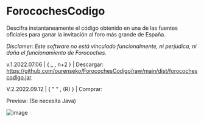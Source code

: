 # ForocochesCodigo
Descifra instantaneamente el código obtenido en una de las fuentes oficiales para ganar la invitación al foro más grande de España.

*Disclamer: Este software no está vinculado funcionalmente, ni perjudica, ni daña el funcionamiento de Forocoches.*

v.1.2022.07.06 | { _ , n+2 } | Descargar: https://github.com/ourenseko/ForocochesCodigo/raw/main/dist/forocochescodigo.jar


V.2.2022.09.12 | { " " , (R) } | Comprar: 



Preview: (Se necesita Java)

![image](https://user-images.githubusercontent.com/25538565/177515562-d5a18c26-71fa-4307-9f40-9e2d12f245c3.png)
